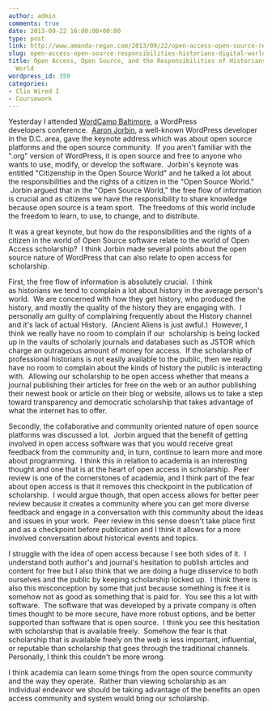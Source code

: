 ```yaml
---
author: admin
comments: true
date: 2013-09-22 16:00:00+00:00
type: post
link: http://www.amanda-regan.com/2013/09/22/open-access-open-source-responsibilities-historians-digital-world/
slug: open-access-open-source-responsibilities-historians-digital-world
title: Open Access, Open Source, and the Responsibilities of Historians in the Digital
  World
wordpress_id: 359
categories:
- Clio Wired I
- Coursework
---
```


Yesterday I attended [WordCamp Baltimore](http://2013.baltimore.wordcamp.org/), a WordPress developers conference.  [Aaron Jorbin](http://aaron.jorb.in/), a well-known WordPress developer in the D.C. area, gave the keynote address which was about open source platforms and the open source community.  If you aren't familiar with the ".org" version of WordPress, it is open source and free to anyone who wants to use, modify, or develop the software.  Jorbin's keynote was entitled "Citizenship in the Open Source World" and he talked a lot about the responsibilities and the rights of a citizen in the "Open Source World."  Jorbin argued that in the "Open Source World," the free flow of information is crucial and as citizens we have the responsibility to share knowledge because open source is a team sport.  The freedoms of this world include the freedom to learn, to use, to change, and to distribute.

It was a great keynote, but how do the responsibilities and the rights of a citizen in the world of Open Source software relate to the world of Open Access scholarship?  I think Jorbin made several points about the open source nature of WordPress that can also relate to open access for scholarship.

First, the free flow of information is absolutely crucial.  I think as historians we tend to complain a lot about history in the average person's world.  We are concerned with how they get history, who produced the history, and mostly the quality of the history they are engaging with.  I personally am guilty of complaining frequently about the History channel and it's lack of actual History.  (Ancient Aliens is just awful.)  However, I think we really have no room to complain if our  scholarship is being locked up in the vaults of scholarly journals and databases such as JSTOR which charge an outrageous amount of money for access.  If the scholarship of professional historians is not easily available to the public, then we really have no room to complain about the kinds of history the public is interacting with.  Allowing our scholarship to be open access whether that means a journal publishing their articles for free on the web or an author publishing their newest book or article on their blog or website, allows us to take a step toward transparency and democratic scholarship that takes advantage of what the internet has to offer.

Secondly, the collaborative and community oriented nature of open source platforms was discussed a lot.  Jorbin argued that the benefit of getting involved in open access software was that you would receive great feedback from the community and, in turn, continue to learn more and more about programming.  I think this in relation to academia is an interesting thought and one that is at the heart of open access in scholarship.  Peer review is one of the cornerstones of academia, and I think part of the fear about open access is that it removes this checkpoint in the publication of scholarship.  I would argue though, that open access allows for better peer review because it creates a community where you can get more diverse feedback and engage in a conversation with this community about the ideas and issues in your work.  Peer review in this sense doesn't take place first and as a checkpoint before publication and I think it allows for a more involved conversation about historical events and topics.

I struggle with the idea of open access because I see both sides of it.  I understand both author's and journal's hesitation to publish articles and content for free but I also think that we are doing a huge disservice to both ourselves and the public by keeping scholarship locked up.  I think there is also this misconception by some that just because something is free it is somehow not as good as something that is paid for.  You see this a lot with software.  The software that was developed by a private company is often times thought to be more secure, have more robust options, and be better supported than software that is open source.  I think you see this hesitation with scholarship that is available freely.  Somehow the fear is that scholarship that is available freely on the web is less important, influential, or reputable than scholarship that goes through the traditional channels. Personally, I think this couldn't be more wrong.

I think academia can learn some things from the open source community and the way they operate.  Rather than viewing scholarship as an individual endeavor we should be taking advantage of the benefits an open access community and system would bring our scholarship.
